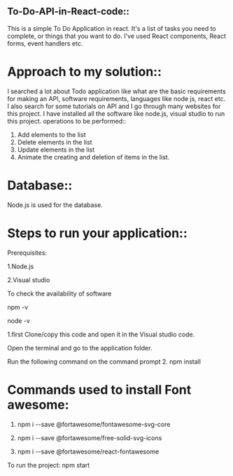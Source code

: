 ## To-Do-API-in-React-code::

This is a simple To Do Application in react. It's a list of tasks you need to complete, or things that you want to do. I've used React components, React forms, event handlers etc.


# Approach to my solution::
I searched a lot about Todo application like what are the basic requirements for making an API, software requirements, languages like node js, react etc.
I also search for some tutorials on API and I go through many websites for this project.
I have installed all the software like node.js, visual studio to run this project.
operations to be performed:: 
1. Add elements to the list
2. Delete elements in the list
3. Update elements in the list
4. Animate the creating and deletion of items in the list.

# Database::
Node.js is used for the database.

# Steps to run your application::
Prerequisites:

1.Node.js 

2.Visual studio

To check the availability of software 

npm -v

node -v

1.first Clone/copy this code and open it in the Visual studio code.

Open the terminal and go to the application folder.

Run the following command on the command prompt 
2. npm install
# Commands used to install Font awesome:

1. npm i --save @fortawesome/fontawesome-svg-core

2. npm i --save @fortawesome/free-solid-svg-icons

3. npm i --save @fortawesome/react-fontawesome

To run the project: npm start
